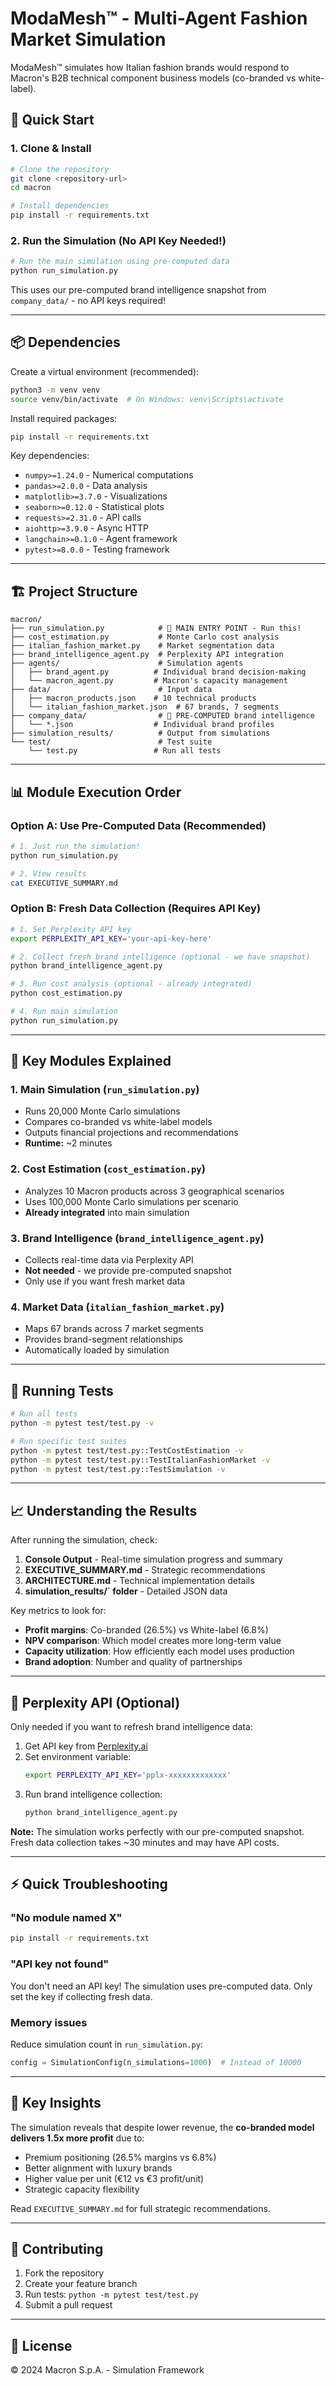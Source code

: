 # ModaMesh™ - Multi-Agent Fashion Market Simulation

ModaMesh™ simulates how Italian fashion brands would respond to Macron's B2B technical component business models (co-branded vs white-label).

## 🚀 Quick Start

### 1. Clone & Install

```bash
# Clone the repository
git clone <repository-url>
cd macron

# Install dependencies
pip install -r requirements.txt
```

### 2. Run the Simulation (No API Key Needed!)

```bash
# Run the main simulation using pre-computed data
python run_simulation.py
```

This uses our pre-computed brand intelligence snapshot from `company_data/` - no API keys required!

---

## 📦 Dependencies

Create a virtual environment (recommended):
```bash
python3 -m venv venv
source venv/bin/activate  # On Windows: venv\Scripts\activate
```

Install required packages:
```bash
pip install -r requirements.txt
```

Key dependencies:
- `numpy>=1.24.0` - Numerical computations
- `pandas>=2.0.0` - Data analysis
- `matplotlib>=3.7.0` - Visualizations
- `seaborn>=0.12.0` - Statistical plots
- `requests>=2.31.0` - API calls
- `aiohttp>=3.9.0` - Async HTTP
- `langchain>=0.1.0` - Agent framework
- `pytest>=8.0.0` - Testing framework

---

## 🏗️ Project Structure

```
macron/
├── run_simulation.py            # 🎯 MAIN ENTRY POINT - Run this!
├── cost_estimation.py           # Monte Carlo cost analysis
├── italian_fashion_market.py    # Market segmentation data
├── brand_intelligence_agent.py  # Perplexity API integration
├── agents/                      # Simulation agents
│   ├── brand_agent.py          # Individual brand decision-making
│   └── macron_agent.py         # Macron's capacity management
├── data/                        # Input data
│   ├── macron_products.json    # 10 technical products
│   └── italian_fashion_market.json  # 67 brands, 7 segments
├── company_data/                # 📌 PRE-COMPUTED brand intelligence
│   └── *.json                  # Individual brand profiles
├── simulation_results/          # Output from simulations
└── test/                        # Test suite
    └── test.py                 # Run all tests
```

---

## 📊 Module Execution Order

### Option A: Use Pre-Computed Data (Recommended)
```bash
# 1. Just run the simulation!
python run_simulation.py

# 2. View results
cat EXECUTIVE_SUMMARY.md
```

### Option B: Fresh Data Collection (Requires API Key)
```bash
# 1. Set Perplexity API key
export PERPLEXITY_API_KEY='your-api-key-here'

# 2. Collect fresh brand intelligence (optional - we have snapshot)
python brand_intelligence_agent.py

# 3. Run cost analysis (optional - already integrated)
python cost_estimation.py

# 4. Run main simulation
python run_simulation.py
```

---

## 🔧 Key Modules Explained

### 1. **Main Simulation** (`run_simulation.py`)
- Runs 20,000 Monte Carlo simulations
- Compares co-branded vs white-label models
- Outputs financial projections and recommendations
- **Runtime:** ~2 minutes

### 2. **Cost Estimation** (`cost_estimation.py`)
- Analyzes 10 Macron products across 3 geographical scenarios
- Uses 100,000 Monte Carlo simulations per scenario
- **Already integrated** into main simulation

### 3. **Brand Intelligence** (`brand_intelligence_agent.py`)
- Collects real-time data via Perplexity API
- **Not needed** - we provide pre-computed snapshot
- Only use if you want fresh market data

### 4. **Market Data** (`italian_fashion_market.py`)
- Maps 67 brands across 7 market segments
- Provides brand-segment relationships
- Automatically loaded by simulation

---

## 🧪 Running Tests

```bash
# Run all tests
python -m pytest test/test.py -v

# Run specific test suites
python -m pytest test/test.py::TestCostEstimation -v
python -m pytest test/test.py::TestItalianFashionMarket -v
python -m pytest test/test.py::TestSimulation -v
```

---

## 📈 Understanding the Results

After running the simulation, check:

1. **Console Output** - Real-time simulation progress and summary
2. **EXECUTIVE_SUMMARY.md** - Strategic recommendations
3. **ARCHITECTURE.md** - Technical implementation details
4. **simulation_results/` folder** - Detailed JSON data

Key metrics to look for:
- **Profit margins**: Co-branded (26.5%) vs White-label (6.8%)
- **NPV comparison**: Which model creates more long-term value
- **Capacity utilization**: How efficiently each model uses production
- **Brand adoption**: Number and quality of partnerships

---

## 🔑 Perplexity API (Optional)

Only needed if you want to refresh brand intelligence data:

1. Get API key from [Perplexity.ai](https://www.perplexity.ai)
2. Set environment variable:
   ```bash
   export PERPLEXITY_API_KEY='pplx-xxxxxxxxxxxxx'
   ```
3. Run brand intelligence collection:
   ```bash
   python brand_intelligence_agent.py
   ```

**Note:** The simulation works perfectly with our pre-computed snapshot. Fresh data collection takes ~30 minutes and may have API costs.

---

## ⚡ Quick Troubleshooting

### "No module named X"
```bash
pip install -r requirements.txt
```

### "API key not found"
You don't need an API key! The simulation uses pre-computed data. Only set the key if collecting fresh data.

### Memory issues
Reduce simulation count in `run_simulation.py`:
```python
config = SimulationConfig(n_simulations=1000)  # Instead of 10000
```

---

## 📝 Key Insights

The simulation reveals that despite lower revenue, the **co-branded model delivers 1.5x more profit** due to:
- Premium positioning (26.5% margins vs 6.8%)
- Better alignment with luxury brands
- Higher value per unit (€12 vs €3 profit/unit)
- Strategic capacity flexibility

Read `EXECUTIVE_SUMMARY.md` for full strategic recommendations.

---

## 🤝 Contributing

1. Fork the repository
2. Create your feature branch
3. Run tests: `python -m pytest test/test.py`
4. Submit a pull request

---

## 📄 License

© 2024 Macron S.p.A. - Simulation Framework